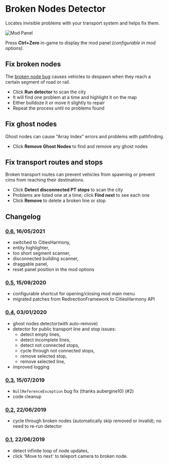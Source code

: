 # Broken Nodes Detector

Locates invisible problems with your transport system and helps fix them.

![Mod Panel](https://user-images.githubusercontent.com/1386719/72827820-63b60400-3c73-11ea-9f24-740eb4dd8da7.png)

Press **Ctrl+Zero** in-game to display the mod panel _(configurable in mod options)_.

## Fix broken nodes

The [broken node bug](https://github.com/CitiesSkylinesMods/TMPE/issues/277) causes vehicles to despawn when they reach a certain segment of road or rail.

* Click **Run detector** to scan the city
* It will find one problem at a time and highlight it on the map
* Either bulldoze it or move it slightly to repair
* Repeat the process until no problems found

## Fix ghost nodes

Ghost nodes can cause "Array Index" errors and problems with pathfinding.

* Click **Remove Ghost Nodes** to find and remove any ghost nodes

## Fix transport routes and stops

Broken transport routes can prevent vehicles from spawning or prevent cims from reaching their destinations.

* Click **Detect disconnected PT stops** to scan the city
* Problems are listed one at a time; click **Find next** to see each one
* Click **Remove** to delete a broken line or stop

## Changelog

### [0.6](https://github.com/CitiesSkylinesMods/BrokenNodeDetector/compare/0.5...0.6), 16/05/2021

- switched to CitiesHarmony,
- entity highlighter,
- too short segment scanner,
- disconnected building scanner,
- draggable panel,
- reset panel position in the mod options

### [0.5](https://github.com/CitiesSkylinesMods/BrokenNodeDetector/compare/0.4...0.5), 15/09/2020

- configurable shortcut for opening/closing mod main menu
- migrated patches from RedirectionFramework to CitiesHarmony API

### [0.4](https://github.com/CitiesSkylinesMods/BrokenNodeDetector/compare/0.3...0.4), 03/01/2020

- ghost nodes detector(with auto-remove)
- detector for public transport line and stop issues:
  - detect empty lines,
  - detect incomplete lines,
  - detect not connected stops,
  - cycle through not connected stops,
  - remove selected stop,
  - remove selected line,
- improved logging

### [0.3](https://github.com/CitiesSkylinesMods/BrokenNodeDetector/compare/0.2...0.3), 15/07/2019

- `NullReferenceException` bug fix (thanks aubergine10) (#2)
- code cleanup

### [0.2](https://github.com/CitiesSkylinesMods/BrokenNodeDetector/compare/0.1...0.2), 22/06/2019

- cycle through broken nodes (automatically skip removed or invalid); no need to re-run detector

### [0.1](https://github.com/CitiesSkylinesMods/BrokenNodeDetector/releases/tag/0.1), 22/06/2019

- detect infinite loop of node updates,
- click 'Move to next' to teleport camera to broken node.
